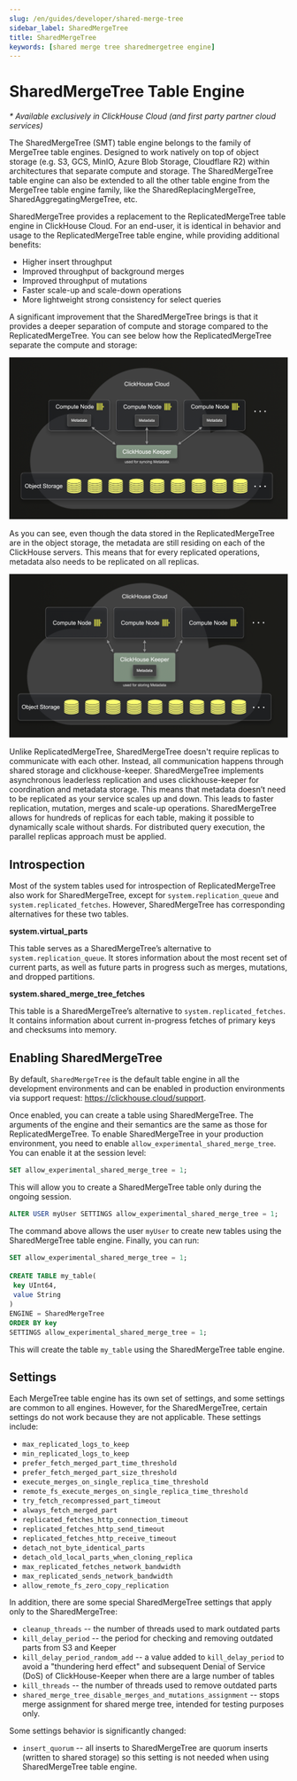 ```yaml
---
slug: /en/guides/developer/shared-merge-tree
sidebar_label: SharedMergeTree
title: SharedMergeTree
keywords: [shared merge tree sharedmergetree engine]
---
```


# SharedMergeTree Table Engine

*\* Available exclusively in ClickHouse Cloud (and first party partner cloud services)*

The SharedMergeTree (SMT) table engine belongs to the family of MergeTree table engines. Designed to work natively on top of object storage (e.g. S3, GCS, MinIO, Azure Blob Storage, Cloudflare R2) within architectures that separate compute and storage. The SharedMergeTree table engine can also be extended to all the other table engine from the MergeTree table engine family, like the SharedReplacingMergeTree, SharedAggregatingMergeTree, etc.

SharedMergeTree provides a replacement to the ReplicatedMergeTree table engine in ClickHouse Cloud. For an end-user, it is identical in behavior and usage to the ReplicatedMergeTree table engine, while providing additional benefits:
- Higher insert throughput
- Improved throughput of background merges
- Improved throughput of mutations
- Faster scale-up and scale-down operations
- More lightweight strong consistency for select queries

A significant improvement that the SharedMergeTree brings is that it provides a deeper separation of compute and storage compared to the ReplicatedMergeTree. You can see below how the ReplicatedMergeTree separate the compute and storage: 

![ReplicatedMergeTree Diagram](./images/shared-merge-tree-1.png)

As you can see, even though the data stored in the ReplicatedMergeTree are in the object storage, the metadata are still residing on each of the ClickHouse servers. This means that for every replicated operations, metadata also needs to be replicated on all replicas.

![ReplicatedMergeTree Diagram with Metadata](./images/shared-merge-tree-2.png)

Unlike ReplicatedMergeTree, SharedMergeTree doesn't require replicas to communicate with each other. Instead, all communication happens through shared storage and clickhouse-keeper. SharedMergeTree implements asynchronous leaderless replication and uses clickhouse-keeper for coordination and metadata storage. This means that metadata doesn’t need to be replicated as your service scales up and down. This leads to faster replication, mutation, merges and scale-up operations. SharedMergeTree allows for hundreds of replicas for each table, making it possible to dynamically scale without shards. For distributed query execution, the parallel replicas approach must be applied.

## Introspection

Most of the system tables used for introspection of ReplicatedMergeTree also work for SharedMergeTree, except for `system.replication_queue` and `system.replicated_fetches`. However, SharedMergeTree has corresponding alternatives for these two tables.

**system.virtual_parts**

This table serves as a SharedMergeTree’s alternative to `system.replication_queue`. It stores information about the most recent set of current parts, as well as future parts in progress such as merges, mutations, and dropped partitions.


**system.shared_merge_tree_fetches**

This table is a SharedMergeTree’s alternative to `system.replicated_fetches`. It contains information about current in-progress fetches of primary keys and checksums into memory.

## Enabling SharedMergeTree

By default, `SharedMergeTree` is the default table engine in all the development environments and can be enabled in production environments via support request: https://clickhouse.cloud/support.

Once enabled, you can create a table using SharedMergeTree. The arguments of the engine and their semantics are the same as those for ReplicatedMergeTree. To enable SharedMergeTree in your production environment, you need to enable `allow_experimental_shared_merge_tree`. You can enable it at the session level:

```sql
SET allow_experimental_shared_merge_tree = 1;
```

This will allow you to create a SharedMergeTree table only during the ongoing session. 

```sql
ALTER USER myUser SETTINGS allow_experimental_shared_merge_tree = 1;
```

The command above allows the user `myUser` to create new tables using the SharedMergeTree table engine. Finally, you can run:

```sql
SET allow_experimental_shared_merge_tree = 1;

CREATE TABLE my_table(
 key UInt64,
 value String
)
ENGINE = SharedMergeTree
ORDER BY key 
SETTINGS allow_experimental_shared_merge_tree = 1;
```

This will create the table `my_table` using the SharedMergeTree table engine.

## Settings

Each MergeTree table engine has its own set of settings, and some settings are common to all engines. However, for the SharedMergeTree, certain settings do not work because they are not applicable. These settings include:

 - `max_replicated_logs_to_keep`
 - `min_replicated_logs_to_keep`
 - `prefer_fetch_merged_part_time_threshold`
 - `prefer_fetch_merged_part_size_threshold`
 - `execute_merges_on_single_replica_time_threshold`
 - `remote_fs_execute_merges_on_single_replica_time_threshold`
 - `try_fetch_recompressed_part_timeout`
 - `always_fetch_merged_part`
 - `replicated_fetches_http_connection_timeout`
 - `replicated_fetches_http_send_timeout`
 - `replicated_fetches_http_receive_timeout`
 - `detach_not_byte_identical_parts`
 - `detach_old_local_parts_when_cloning_replica`
 - `max_replicated_fetches_network_bandwidth`
 - `max_replicated_sends_network_bandwidth`
 - `allow_remote_fs_zero_copy_replication`

In addition, there are some special SharedMergeTree settings that apply only to the SharedMergeTree:
 - `cleanup_threads` -- the number of threads used to mark outdated parts
 - `kill_delay_period` -- the period for checking and removing outdated parts from S3 and Keeper
 - `kill_delay_period_random_add` -- a value added to `kill_delay_period` to avoid a "thundering herd effect" and subsequent Denial of Service (DoS) of ClickHouse-Keeper when there are a large number of tables
 - `kill_threads` -- the number of threads used to remove outdated parts
 - `shared_merge_tree_disable_merges_and_mutations_assignment` -- stops merge assignment for shared merge tree, intended for testing purposes only.

Some settings behavior is significantly changed:
- `insert_quorum` -- all inserts to SharedMergeTree are quorum inserts (written to shared storage) so this setting is not needed when using SharedMergeTree table engine. 

